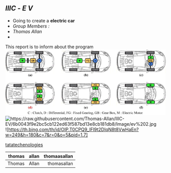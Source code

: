## *IIIC* - *E V*  
* Going to create a **electric car** 
* *Group Members :*
* *Thomas Allan*
*
This report is to inform about the program 
          ![EV systamatics](https://raw.githubusercontent.com/Thomas-Allan/IIIC-EV/6b0043f9e2bc5cb122ed63f587bd13e8cb181db8/Image/ev%202.jpg) 
          ![https://raw.githubusercontent.com/Thomas-Allan/IIIC-EV/6b0043f9e2bc5cb122ed63f587bd13e8cb181db8/Image/ev%202.jpg ](https://www.tatatechnologies.com/)
          ![https://th.bing.com/th/id/OIP.T0CPQ9_IFl9t2DIqN8t8VwHaEn?w=249&h=180&c=7&r=0&o=5&pid=1.7]

[tatatechenologies](https://www.tatatechnologies.com/)





|thomas|allan|thomaasallan|
|---:| ---:|---:|
|Thomas|Allan|thomasallan|
